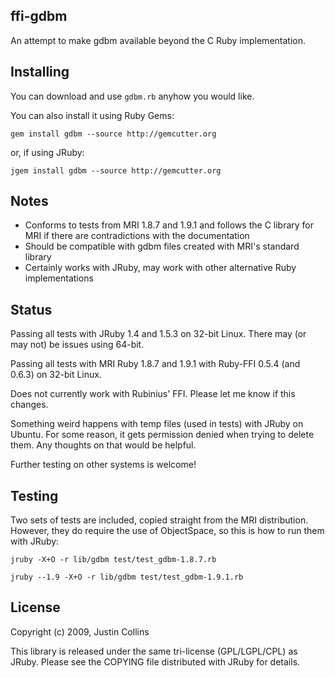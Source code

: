 ## ffi-gdbm

An attempt to make gdbm available beyond the C Ruby implementation.

## Installing

You can download and use `gdbm.rb` anyhow you would like.

You can also install it using Ruby Gems:

`gem install gdbm --source http://gemcutter.org`

or, if using JRuby:

`jgem install gdbm --source http://gemcutter.org`

## Notes

* Conforms to tests from MRI 1.8.7 and 1.9.1 and follows the C library for MRI if there are contradictions with the documentation
* Should be compatible with gdbm files created with MRI's standard library
* Certainly works with JRuby, may work with other alternative Ruby implementations

## Status

Passing all tests with JRuby 1.4 and 1.5.3 on 32-bit Linux. There may (or may not) be issues using 64-bit.

Passing all tests with MRI Ruby 1.8.7 and 1.9.1 with Ruby-FFI 0.5.4 (and 0.6.3) on 32-bit Linux.

Does not currently work with Rubinius' FFI. Please let me know if this changes.

Something weird happens with temp files (used in tests) with JRuby on Ubuntu. For some reason, it gets permission denied when trying to delete them. Any thoughts on that would be helpful.

Further testing on other systems is welcome!

## Testing

Two sets of tests are included, copied straight from the MRI distribution. However, they do require the use of ObjectSpace, so this is how to run them with JRuby:

`jruby -X+O -r lib/gdbm test/test_gdbm-1.8.7.rb`

`jruby --1.9 -X+O -r lib/gdbm test/test_gdbm-1.9.1.rb`

## License

Copyright (c) 2009, Justin Collins

This library is released under the same tri-license (GPL/LGPL/CPL) as JRuby.
Please see the COPYING file distributed with JRuby for details.
